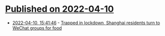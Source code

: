 # [Published on 2022-04-10](index.md)

* [2022-04-10, 15:41:46](https://news.ycombinator.com/item?id=30978074) - [Trapped in lockdown, Shanghai residents turn to WeChat groups for food](https://restofworld.org/2022/shanghai-lockdown-wechat-group-buying/)
